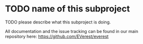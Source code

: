 # TODO name of this subproject

TODO please describe what this subproject is doing.

All documentation and the issue tracking can be found in our main repository here: https://github.com/EVerest/everest
